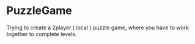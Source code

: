 # PuzzleGame
Trying to create a 2player ( local ) puzzle game, where you have to work together to complete levels.
